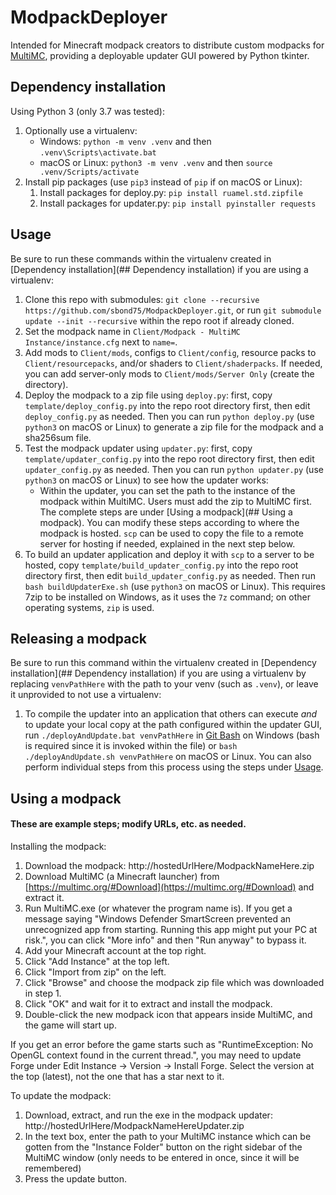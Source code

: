# ModpackDeployer

Intended for Minecraft modpack creators to distribute custom modpacks for [MultiMC](https://multimc.org/), providing a deployable updater GUI powered by Python tkinter.

## Dependency installation

Using Python 3 (only 3.7 was tested):
1. Optionally use a virtualenv:
   - Windows: `python -m venv .venv` and then `.venv\Scripts\activate.bat`
   - macOS or Linux: `python3 -m venv .venv` and then `source .venv/Scripts/activate`
2. Install pip packages (use `pip3` instead of `pip` if on macOS or Linux):
   1. Install packages for deploy.py: `pip install ruamel.std.zipfile`
   2. Install packages for updater.py: `pip install pyinstaller requests`

## Usage

Be sure to run these commands within the virtualenv created in [Dependency installation](## Dependency installation) if you are using a virtualenv:
1. Clone this repo with submodules: `git clone --recursive https://github.com/sbond75/ModpackDeployer.git`, or run `git submodule update --init --recursive` within the repo root if already cloned.
2. Set the modpack name in `Client/Modpack - MultiMC Instance/instance.cfg` next to `name=`.
3. Add mods to `Client/mods`, configs to `Client/config`, resource packs to `Client/resourcepacks`, and/or shaders to `Client/shaderpacks`. If needed, you can add server-only mods to `Client/mods/Server Only` (create the directory).
4. Deploy the modpack to a zip file using `deploy.py`: first, copy `template/deploy_config.py` into the repo root directory first, then edit `deploy_config.py` as needed. Then you can run `python deploy.py` (use `python3` on macOS or Linux) to generate a zip file for the modpack and a sha256sum file.
5. Test the modpack updater using `updater.py`: first, copy `template/updater_config.py` into the repo root directory first, then edit `updater_config.py` as needed. Then you can run `python updater.py` (use `python3` on macOS or Linux) to see how the updater works:
   - Within the updater, you can set the path to the instance of the modpack within MultiMC. Users must add the zip to MultiMC first. The complete steps are under [Using a modpack](## Using a modpack). You can modify these steps according to where the modpack is hosted. `scp` can be used to copy the file to a remote server for hosting if needed, explained in the next step below.
6. To build an updater application and deploy it with `scp` to a server to be hosted, copy `template/build_updater_config.py` into the repo root directory first, then edit `build_updater_config.py` as needed. Then run `bash buildUpdaterExe.sh` (use `python3` on macOS or Linux). This requires 7zip to be installed on Windows, as it uses the `7z` command; on other operating systems, `zip` is used.

## Releasing a modpack

Be sure to run this command within the virtualenv created in [Dependency installation](## Dependency installation) if you are using a virtualenv by replacing `venvPathHere` with the path to your venv (such as `.venv`), or leave it unprovided to not use a virtualenv:
1. To compile the updater into an application that others can execute *and* to update your local copy at the path configured within the updater GUI, run `./deployAndUpdate.bat venvPathHere` in [Git Bash](https://git-scm.com/downloads) on Windows (bash is required since it is invoked within the file) or `bash ./deployAndUpdate.sh venvPathHere` on macOS or Linux. You can also perform individual steps from this process using the steps under [Usage](##Usage).

## Using a modpack

#### These are example steps; modify URLs, etc. as needed.

Installing the modpack:
1. Download the modpack: http://hostedUrlHere/ModpackNameHere.zip
2. Download MultiMC (a Minecraft launcher) from [https://multimc.org/#Download](https://multimc.org/#Download) and extract it.
3. Run MultiMC.exe (or whatever the program name is). If you get a message saying "Windows Defender SmartScreen prevented an unrecognized app from starting. Running this app might put your PC at risk.", you can click "More info" and then "Run anyway" to bypass it.
4. Add your Minecraft account at the top right.
5. Click "Add Instance" at the top left.
6. Click "Import from zip" on the left.
7. Click "Browse" and choose the modpack zip file which was downloaded in step 1.
8. Click "OK" and wait for it to extract and install the modpack.
9. Double-click the new modpack icon that appears inside MultiMC, and the game will start up.

If you get an error before the game starts such as "RuntimeException: No OpenGL context found in the current thread.", you may need to update Forge under Edit Instance -> Version -> Install Forge. Select the version at the top (latest), not the one that has a star next to it.

To update the modpack:
1. Download, extract, and run the exe in the modpack updater: http://hostedUrlHere/ModpackNameHereUpdater.zip
2. In the text box, enter the path to your MultiMC instance which can be gotten from the "Instance Folder" button on the right sidebar of the MultiMC window (only needs to be entered in once, since it will be remembered)
3. Press the update button.
